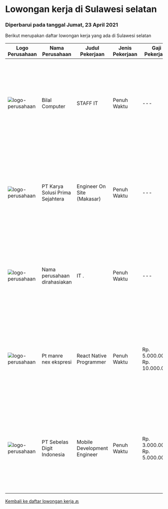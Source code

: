 
  # Lowongan kerja di Sulawesi selatan

  ### Diperbarui pada tanggal Jumat, 23 April 2021

  Berikut merupakan daftar lowongan kerja yang ada di Sulawesi selatan

  |Logo Perusahaan | Nama Perusahaan | Judul Pekerjaan | Jenis Pekerjaan | Gaji Pekerjaan | Lokasi | Deskripsi | Tanggal diunggah | Pranala |
  | -------------- | --------------- | --------------- | --------- | --------- | -------------- | ------- | ----------- | ----------- |
  |![logo-perusahaan](https://us.123rf.com/450wm/pavelstasevich/pavelstasevich1811/pavelstasevich181101027/112815900-stock-vector-no-image-available-icon-flat-vector.jpg?ver=6)|Bilal Computer|STAFF IT|Penuh Waktu|---|Makassar|KUALIFIKASI : Pendidikan minimal SMA/Sederajat Usia minimal 18 tahun maksimal 27 tahun Pengalaman minimal 1 tahun pengalaman dalam bidang yang sama...|Rabu, 21 April 2021|https://www.jobstreet.co.id/id/job/staff-it-3512829?token=0~78075a1e-df6f-414b-ac39-b4f690ff2158&sectionRank=1&jobId=jobstreet-id-job-3512829|
|![logo-perusahaan](https://image-service-cdn.seek.com.au/af1044de0b0368b965f00fbbea921becef8205bb/ee4dce1061f3f616224767ad58cb2fc751b8d2dc)|PT Karya Solusi Prima Sejahtera|Engineer On Site (Makasar)|Penuh Waktu|---|Makassar|Maksimum Umur 28 tahun Pendidikan minimal D3 Jurusan Teknik Elektro, Teknik Informatika, Teknik Komputer, Sistem Informasi, dan Teknik Komputer IPK...|Selasa, 20 April 2021|https://www.jobstreet.co.id/id/job/engineer-on-site-makasar-3498327?token=0~78075a1e-df6f-414b-ac39-b4f690ff2158&sectionRank=2&jobId=jobstreet-id-job-3498327|
|![logo-perusahaan](https://us.123rf.com/450wm/pavelstasevich/pavelstasevich1811/pavelstasevich181101027/112815900-stock-vector-no-image-available-icon-flat-vector.jpg?ver=6)|Nama perusahaan dirahasiakan|IT .|Penuh Waktu|---|Sulawesi Selatan|Pendidikan minimal S1 segala jurusan Untuk posisi programmer harus memiliki pengetahuan mengenai PHP dan bahasa pemrograman lainnya Untuk posisi IT...|Rabu, 07 April 2021|https://www.jobstreet.co.id/id/job/it-3501117?token=0~78075a1e-df6f-414b-ac39-b4f690ff2158&sectionRank=3&jobId=jobstreet-id-job-3501117|
|![logo-perusahaan](https://image-service-cdn.seek.com.au/28e1a5bf55a9977ff8b2d4d8efb7cc024fa23dd3/ee4dce1061f3f616224767ad58cb2fc751b8d2dc)|Pt manre nex ekspresi|React Native Programmer|Penuh Waktu|Rp. 5.000.000-Rp. 10.000.000|Makassar|Memiliki pengalaman minimal 1 tahun dalam pembuatan aplikasi mobile berbasis React Nati Memahami dan dapat menggunakan konsep rekayasa perangkat...|Kamis, 01 April 2021|https://www.jobstreet.co.id/id/job/react-native-programmer-3496884?token=0~78075a1e-df6f-414b-ac39-b4f690ff2158&sectionRank=4&jobId=jobstreet-id-job-3496884|
|![logo-perusahaan](https://image-service-cdn.seek.com.au/ee0bae091c426a465b832ca4bf04489104d9852e/ee4dce1061f3f616224767ad58cb2fc751b8d2dc)|PT Sebelas Digit Indonesia|Mobile Development Engineer|Penuh Waktu|Rp. 3.000.000-Rp. 5.000.000|Makassar|Kualifikasi : Pendidikan Minimal S1 untuk Jurusan Teknik / Ilmu Komputer atau memiliki penglaman kerja yang setara Pengalaman minimal 1 tahun sebagai...|Sabtu, 27 Maret 2021|https://www.jobstreet.co.id/id/job/mobile-development-engineer-3492525?token=0~78075a1e-df6f-414b-ac39-b4f690ff2158&sectionRank=5&jobId=jobstreet-id-job-3492525|


  [Kembali ke daftar lowongan kerja 🔙](../README.md#daftar-lowongan-kerja)
  